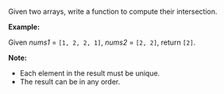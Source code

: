 Given two arrays, write a function to compute their intersection.

**Example:**

Given *nums1* = `[1, 2, 2, 1]`, *nums2* = `[2, 2]`, return `[2]`.

**Note:**

 - Each element in the result must be unique.
 - The result can be in any order.
